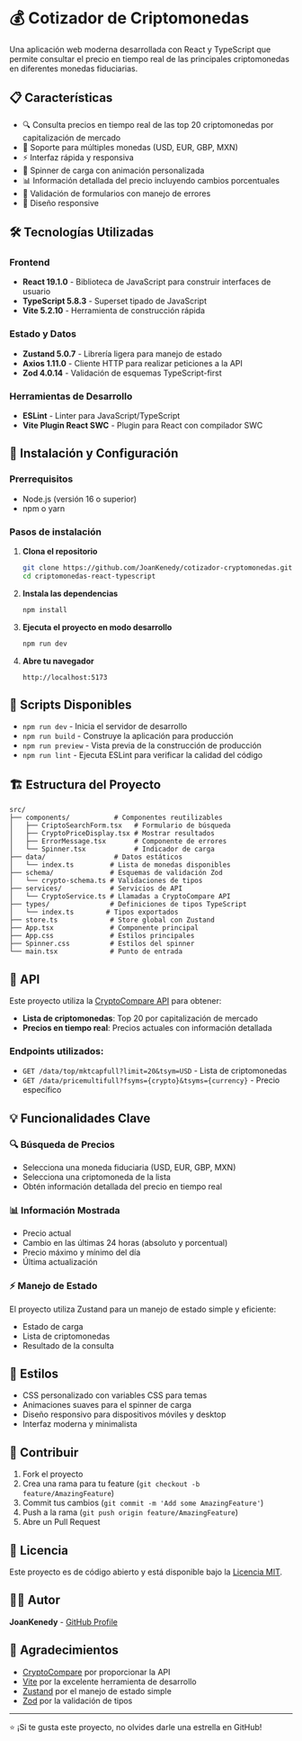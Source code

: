 # 💰 Cotizador de Criptomonedas

Una aplicación web moderna desarrollada con React y TypeScript que permite consultar el precio en tiempo real de las principales criptomonedas en diferentes monedas fiduciarias.

## 📋 Características

- 🔍 Consulta precios en tiempo real de las top 20 criptomonedas por capitalización de mercado
- 💱 Soporte para múltiples monedas (USD, EUR, GBP, MXN)
- ⚡ Interfaz rápida y responsiva
- 🔄 Spinner de carga con animación personalizada
- 📊 Información detallada del precio incluyendo cambios porcentuales
- 🎯 Validación de formularios con manejo de errores
- 📱 Diseño responsive

## 🛠️ Tecnologías Utilizadas

### Frontend
- **React 19.1.0** - Biblioteca de JavaScript para construir interfaces de usuario
- **TypeScript 5.8.3** - Superset tipado de JavaScript
- **Vite 5.2.10** - Herramienta de construcción rápida

### Estado y Datos
- **Zustand 5.0.7** - Librería ligera para manejo de estado
- **Axios 1.11.0** - Cliente HTTP para realizar peticiones a la API
- **Zod 4.0.14** - Validación de esquemas TypeScript-first

### Herramientas de Desarrollo
- **ESLint** - Linter para JavaScript/TypeScript
- **Vite Plugin React SWC** - Plugin para React con compilador SWC

## 🚀 Instalación y Configuración

### Prerrequisitos
- Node.js (versión 16 o superior)
- npm o yarn

### Pasos de instalación

1. **Clona el repositorio**
   ```bash
   git clone https://github.com/JoanKenedy/cotizador-cryptomonedas.git
   cd criptomonedas-react-typescript
   ```

2. **Instala las dependencias**
   ```bash
   npm install
   ```

3. **Ejecuta el proyecto en modo desarrollo**
   ```bash
   npm run dev
   ```

4. **Abre tu navegador**
   ```
   http://localhost:5173
   ```

## 📝 Scripts Disponibles

- `npm run dev` - Inicia el servidor de desarrollo
- `npm run build` - Construye la aplicación para producción
- `npm run preview` - Vista previa de la construcción de producción
- `npm run lint` - Ejecuta ESLint para verificar la calidad del código

## 🏗️ Estructura del Proyecto

```
src/
├── components/           # Componentes reutilizables
│   ├── CriptoSearchForm.tsx   # Formulario de búsqueda
│   ├── CryptoPriceDisplay.tsx # Mostrar resultados
│   ├── ErrorMessage.tsx       # Componente de errores
│   └── Spinner.tsx            # Indicador de carga
├── data/                 # Datos estáticos
│   └── index.ts         # Lista de monedas disponibles
├── schema/              # Esquemas de validación Zod
│   └── crypto-schema.ts # Validaciones de tipos
├── services/            # Servicios de API
│   └── CryptoService.ts # Llamadas a CryptoCompare API
├── types/               # Definiciones de tipos TypeScript
│   └── index.ts        # Tipos exportados
├── store.ts             # Store global con Zustand
├── App.tsx              # Componente principal
├── App.css              # Estilos principales
├── Spinner.css          # Estilos del spinner
└── main.tsx             # Punto de entrada
```

## 🔌 API

Este proyecto utiliza la [CryptoCompare API](https://www.cryptocompare.com/api/) para obtener:

- **Lista de criptomonedas**: Top 20 por capitalización de mercado
- **Precios en tiempo real**: Precios actuales con información detallada

### Endpoints utilizados:
- `GET /data/top/mktcapfull?limit=20&tsym=USD` - Lista de criptomonedas
- `GET /data/pricemultifull?fsyms={crypto}&tsyms={currency}` - Precio específico

## 💡 Funcionalidades Clave

### 🔍 Búsqueda de Precios
- Selecciona una moneda fiduciaria (USD, EUR, GBP, MXN)
- Selecciona una criptomoneda de la lista
- Obtén información detallada del precio en tiempo real

### 📊 Información Mostrada
- Precio actual
- Cambio en las últimas 24 horas (absoluto y porcentual)
- Precio máximo y mínimo del día
- Última actualización

### ⚡ Manejo de Estado
El proyecto utiliza Zustand para un manejo de estado simple y eficiente:
- Estado de carga
- Lista de criptomonedas
- Resultado de la consulta

## 🎨 Estilos

- CSS personalizado con variables CSS para temas
- Animaciones suaves para el spinner de carga
- Diseño responsivo para dispositivos móviles y desktop
- Interfaz moderna y minimalista

## 🤝 Contribuir

1. Fork el proyecto
2. Crea una rama para tu feature (`git checkout -b feature/AmazingFeature`)
3. Commit tus cambios (`git commit -m 'Add some AmazingFeature'`)
4. Push a la rama (`git push origin feature/AmazingFeature`)
5. Abre un Pull Request

## 📄 Licencia

Este proyecto es de código abierto y está disponible bajo la [Licencia MIT](LICENSE).

## 👨‍💻 Autor

**JoanKenedy** - [GitHub Profile](https://github.com/JoanKenedy)

## 🙏 Agradecimientos

- [CryptoCompare](https://www.cryptocompare.com/) por proporcionar la API
- [Vite](https://vitejs.dev/) por la excelente herramienta de desarrollo
- [Zustand](https://zustand.surge.sh/) por el manejo de estado simple
- [Zod](https://zod.dev/) por la validación de tipos

---

⭐ ¡Si te gusta este proyecto, no olvides darle una estrella en GitHub!
